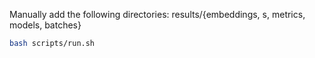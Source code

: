Manually add the following directories: results/{embeddings, s, metrics, models, batches}
```bash
bash scripts/run.sh
```
